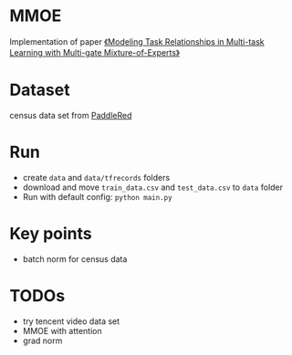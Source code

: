 # MMOE
Implementation of paper [《Modeling Task Relationships in Multi-task Learning with Multi-gate Mixture-of-Experts》](https://www.kdd.org/kdd2018/accepted-papers/view/modeling-task-relationships-in-multi-task-learning-with-multi-gate-mixture-of-experts)

# Dataset
census data set from [PaddleRed](https://github.com/PaddlePaddle/PaddleRec/tree/master/datasets/census)

# Run
* create `data` and `data/tfrecords` folders
* download and move `train_data.csv` and `test_data.csv` to `data` folder
* Run with default config: `python main.py`

# Key points
* batch norm for census data

# TODOs
* try tencent video data set
* MMOE with attention
* grad norm